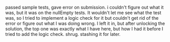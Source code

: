 passed sample tests, gave error on submission.  i couldn't figure out what it was, but it was on the nullEmpty tests.  It wouldn't let me see what the test was, so I tried to implement a logic check for it but couldn't get rid of the error or figure out what I was doing wrong.  I left it in, but after unlocking the solution, the top one was exactly what I have here, but how I had it before I tried to add the logic check.  shrug.  stashing it for later.